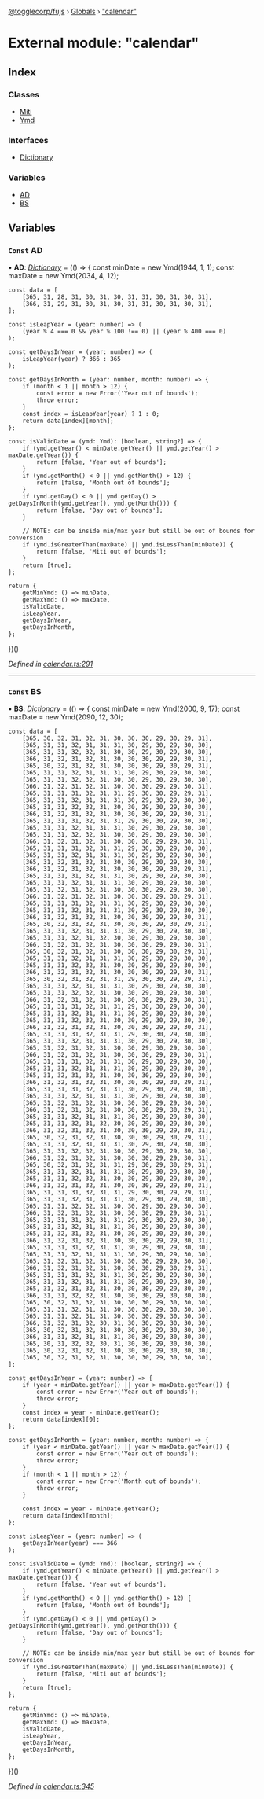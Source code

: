 [@togglecorp/fujs](../README.md) › [Globals](../globals.md) › ["calendar"](_calendar_.md)

# External module: "calendar"

## Index

### Classes

* [Miti](../classes/_calendar_.miti.md)
* [Ymd](../classes/_calendar_.ymd.md)

### Interfaces

* [Dictionary](../interfaces/_calendar_.dictionary.md)

### Variables

* [AD](_calendar_.md#const-ad)
* [BS](_calendar_.md#const-bs)

## Variables

### `Const` AD

• **AD**: *[Dictionary](../interfaces/_calendar_.dictionary.md)* = (() => {
    const minDate = new Ymd(1944, 1, 1);
    const maxDate = new Ymd(2034, 4, 12);

    const data = [
        [365, 31, 28, 31, 30, 31, 30, 31, 31, 30, 31, 30, 31],
        [366, 31, 29, 31, 30, 31, 30, 31, 31, 30, 31, 30, 31],
    ];

    const isLeapYear = (year: number) => (
        (year % 4 === 0 && year % 100 !== 0) || (year % 400 === 0)
    );

    const getDaysInYear = (year: number) => (
        isLeapYear(year) ? 366 : 365
    );

    const getDaysInMonth = (year: number, month: number) => {
        if (month < 1 || month > 12) {
            const error = new Error('Year out of bounds');
            throw error;
        }
        const index = isLeapYear(year) ? 1 : 0;
        return data[index][month];
    };

    const isValidDate = (ymd: Ymd): [boolean, string?] => {
        if (ymd.getYear() < minDate.getYear() || ymd.getYear() > maxDate.getYear()) {
            return [false, 'Year out of bounds'];
        }
        if (ymd.getMonth() < 0 || ymd.getMonth() > 12) {
            return [false, 'Month out of bounds'];
        }
        if (ymd.getDay() < 0 || ymd.getDay() > getDaysInMonth(ymd.getYear(), ymd.getMonth())) {
            return [false, 'Day out of bounds'];
        }

        // NOTE: can be inside min/max year but still be out of bounds for conversion
        if (ymd.isGreaterThan(maxDate) || ymd.isLessThan(minDate)) {
            return [false, 'Miti out of bounds'];
        }
        return [true];
    };

    return {
        getMinYmd: () => minDate,
        getMaxYmd: () => maxDate,
        isValidDate,
        isLeapYear,
        getDaysInYear,
        getDaysInMonth,
    };
})()

*Defined in [calendar.ts:291](https://github.com/toggle-corp/fujs/blob/4664803/src/calendar.ts#L291)*

___

### `Const` BS

• **BS**: *[Dictionary](../interfaces/_calendar_.dictionary.md)* = (() => {
    const minDate = new Ymd(2000, 9, 17);
    const maxDate = new Ymd(2090, 12, 30);

    const data = [
        [365, 30, 32, 31, 32, 31, 30, 30, 30, 29, 30, 29, 31],
        [365, 31, 31, 32, 31, 31, 31, 30, 29, 30, 29, 30, 30],
        [365, 31, 31, 32, 32, 31, 30, 30, 29, 30, 29, 30, 30],
        [366, 31, 32, 31, 32, 31, 30, 30, 30, 29, 29, 30, 31],
        [365, 30, 32, 31, 32, 31, 30, 30, 30, 29, 30, 29, 31],
        [365, 31, 31, 32, 31, 31, 31, 30, 29, 30, 29, 30, 30],
        [365, 31, 31, 32, 32, 31, 30, 30, 29, 30, 29, 30, 30],
        [366, 31, 32, 31, 32, 31, 30, 30, 30, 29, 29, 30, 31],
        [365, 31, 31, 31, 32, 31, 31, 29, 30, 30, 29, 29, 31],
        [365, 31, 31, 32, 31, 31, 31, 30, 29, 30, 29, 30, 30],
        [365, 31, 31, 32, 32, 31, 30, 30, 29, 30, 29, 30, 30],
        [366, 31, 32, 31, 32, 31, 30, 30, 30, 29, 29, 30, 31],
        [365, 31, 31, 31, 32, 31, 31, 29, 30, 30, 29, 30, 30],
        [365, 31, 31, 32, 31, 31, 31, 30, 29, 30, 29, 30, 30],
        [365, 31, 31, 32, 32, 31, 30, 30, 29, 30, 29, 30, 30],
        [366, 31, 32, 31, 32, 31, 30, 30, 30, 29, 29, 30, 31],
        [365, 31, 31, 31, 32, 31, 31, 29, 30, 30, 29, 30, 30],
        [365, 31, 31, 32, 31, 31, 31, 30, 29, 30, 29, 30, 30],
        [365, 31, 32, 31, 32, 31, 30, 30, 29, 30, 29, 30, 30],
        [366, 31, 32, 31, 32, 31, 30, 30, 30, 29, 30, 29, 31],
        [365, 31, 31, 31, 32, 31, 31, 30, 29, 30, 29, 30, 30],
        [365, 31, 31, 32, 31, 31, 31, 30, 29, 30, 29, 30, 30],
        [365, 31, 32, 31, 32, 31, 30, 30, 30, 29, 29, 30, 30],
        [366, 31, 32, 31, 32, 31, 30, 30, 30, 29, 30, 29, 31],
        [365, 31, 31, 31, 32, 31, 31, 30, 29, 30, 29, 30, 30],
        [365, 31, 31, 32, 31, 31, 31, 30, 29, 30, 29, 30, 30],
        [366, 31, 32, 31, 32, 31, 30, 30, 30, 29, 29, 30, 31],
        [365, 30, 32, 31, 32, 31, 30, 30, 30, 29, 30, 29, 31],
        [365, 31, 31, 32, 31, 31, 31, 30, 29, 30, 29, 30, 30],
        [365, 31, 31, 32, 31, 32, 30, 30, 29, 30, 29, 30, 30],
        [366, 31, 32, 31, 32, 31, 30, 30, 30, 29, 29, 30, 31],
        [365, 30, 32, 31, 32, 31, 30, 30, 30, 29, 30, 29, 31],
        [365, 31, 31, 32, 31, 31, 31, 30, 29, 30, 29, 30, 30],
        [365, 31, 31, 32, 32, 31, 30, 30, 29, 30, 29, 30, 30],
        [366, 31, 32, 31, 32, 31, 30, 30, 30, 29, 29, 30, 31],
        [365, 30, 32, 31, 32, 31, 31, 29, 30, 30, 29, 29, 31],
        [365, 31, 31, 32, 31, 31, 31, 30, 29, 30, 29, 30, 30],
        [365, 31, 31, 32, 32, 31, 30, 30, 29, 30, 29, 30, 30],
        [366, 31, 32, 31, 32, 31, 30, 30, 30, 29, 29, 30, 31],
        [365, 31, 31, 31, 32, 31, 31, 29, 30, 30, 29, 30, 30],
        [365, 31, 31, 32, 31, 31, 31, 30, 29, 30, 29, 30, 30],
        [365, 31, 31, 32, 32, 31, 30, 30, 29, 30, 29, 30, 30],
        [366, 31, 32, 31, 32, 31, 30, 30, 30, 29, 29, 30, 31],
        [365, 31, 31, 31, 32, 31, 31, 29, 30, 30, 29, 30, 30],
        [365, 31, 31, 32, 31, 31, 31, 30, 29, 30, 29, 30, 30],
        [365, 31, 32, 31, 32, 31, 30, 30, 29, 30, 29, 30, 30],
        [366, 31, 32, 31, 32, 31, 30, 30, 30, 29, 29, 30, 31],
        [365, 31, 31, 31, 32, 31, 31, 30, 29, 30, 29, 30, 30],
        [365, 31, 31, 32, 31, 31, 31, 30, 29, 30, 29, 30, 30],
        [365, 31, 32, 31, 32, 31, 30, 30, 30, 29, 29, 30, 30],
        [366, 31, 32, 31, 32, 31, 30, 30, 30, 29, 30, 29, 31],
        [365, 31, 31, 31, 32, 31, 31, 30, 29, 30, 29, 30, 30],
        [365, 31, 31, 32, 31, 31, 31, 30, 29, 30, 29, 30, 30],
        [365, 31, 32, 31, 32, 31, 30, 30, 30, 29, 29, 30, 30],
        [366, 31, 32, 31, 32, 31, 30, 30, 30, 29, 30, 29, 31],
        [365, 31, 31, 32, 31, 31, 31, 30, 29, 30, 29, 30, 30],
        [365, 31, 31, 32, 31, 32, 30, 30, 29, 30, 29, 30, 30],
        [366, 31, 32, 31, 32, 31, 30, 30, 30, 29, 29, 30, 31],
        [365, 30, 32, 31, 32, 31, 30, 30, 30, 29, 30, 29, 31],
        [365, 31, 31, 32, 31, 31, 31, 30, 29, 30, 29, 30, 30],
        [365, 31, 31, 32, 32, 31, 30, 30, 29, 30, 29, 30, 30],
        [366, 31, 32, 31, 32, 31, 30, 30, 30, 29, 29, 30, 31],
        [365, 30, 32, 31, 32, 31, 31, 29, 30, 29, 30, 29, 31],
        [365, 31, 31, 32, 31, 31, 31, 30, 29, 30, 29, 30, 30],
        [365, 31, 31, 32, 32, 31, 30, 30, 29, 30, 29, 30, 30],
        [366, 31, 32, 31, 32, 31, 30, 30, 30, 29, 29, 30, 31],
        [365, 31, 31, 31, 32, 31, 31, 29, 30, 30, 29, 29, 31],
        [365, 31, 31, 32, 31, 31, 31, 30, 29, 30, 29, 30, 30],
        [365, 31, 31, 32, 32, 31, 30, 30, 29, 30, 29, 30, 30],
        [366, 31, 32, 31, 32, 31, 30, 30, 30, 29, 29, 30, 31],
        [365, 31, 31, 31, 32, 31, 31, 29, 30, 30, 29, 30, 30],
        [365, 31, 31, 32, 31, 31, 31, 30, 29, 30, 29, 30, 30],
        [365, 31, 32, 31, 32, 31, 30, 30, 29, 30, 29, 30, 30],
        [366, 31, 32, 31, 32, 31, 30, 30, 30, 29, 29, 30, 31],
        [365, 31, 31, 31, 32, 31, 31, 30, 29, 30, 29, 30, 30],
        [365, 31, 31, 32, 31, 31, 31, 30, 29, 30, 29, 30, 30],
        [365, 31, 32, 31, 32, 31, 30, 30, 30, 29, 29, 30, 30],
        [366, 31, 32, 31, 32, 31, 30, 30, 30, 29, 30, 29, 31],
        [365, 31, 31, 31, 32, 31, 31, 30, 29, 30, 29, 30, 30],
        [365, 31, 31, 32, 31, 31, 31, 30, 29, 30, 29, 30, 30],
        [365, 31, 32, 31, 32, 31, 30, 30, 30, 29, 29, 30, 30],
        [366, 31, 31, 32, 32, 31, 30, 30, 30, 29, 30, 30, 30],
        [365, 30, 32, 31, 32, 31, 30, 30, 30, 29, 30, 30, 30],
        [365, 31, 31, 32, 31, 31, 30, 30, 30, 29, 30, 30, 30],
        [365, 31, 31, 32, 31, 31, 30, 30, 30, 29, 30, 30, 30],
        [366, 31, 32, 31, 32, 30, 31, 30, 30, 29, 30, 30, 30],
        [365, 30, 32, 31, 32, 31, 30, 30, 30, 29, 30, 30, 30],
        [366, 31, 31, 32, 31, 31, 31, 30, 30, 29, 30, 30, 30],
        [365, 30, 31, 32, 32, 30, 31, 30, 30, 29, 30, 30, 30],
        [365, 30, 32, 31, 32, 31, 30, 30, 30, 29, 30, 30, 30],
        [365, 30, 32, 31, 32, 31, 30, 30, 30, 29, 30, 30, 30],
    ];

    const getDaysInYear = (year: number) => {
        if (year < minDate.getYear() || year > maxDate.getYear()) {
            const error = new Error('Year out of bounds');
            throw error;
        }
        const index = year - minDate.getYear();
        return data[index][0];
    };

    const getDaysInMonth = (year: number, month: number) => {
        if (year < minDate.getYear() || year > maxDate.getYear()) {
            const error = new Error('Year out of bounds');
            throw error;
        }
        if (month < 1 || month > 12) {
            const error = new Error('Month out of bounds');
            throw error;
        }

        const index = year - minDate.getYear();
        return data[index][month];
    };

    const isLeapYear = (year: number) => (
        getDaysInYear(year) === 366
    );

    const isValidDate = (ymd: Ymd): [boolean, string?] => {
        if (ymd.getYear() < minDate.getYear() || ymd.getYear() > maxDate.getYear()) {
            return [false, 'Year out of bounds'];
        }
        if (ymd.getMonth() < 0 || ymd.getMonth() > 12) {
            return [false, 'Month out of bounds'];
        }
        if (ymd.getDay() < 0 || ymd.getDay() > getDaysInMonth(ymd.getYear(), ymd.getMonth())) {
            return [false, 'Day out of bounds'];
        }

        // NOTE: can be inside min/max year but still be out of bounds for conversion
        if (ymd.isGreaterThan(maxDate) || ymd.isLessThan(minDate)) {
            return [false, 'Miti out of bounds'];
        }
        return [true];
    };

    return {
        getMinYmd: () => minDate,
        getMaxYmd: () => maxDate,
        isValidDate,
        isLeapYear,
        getDaysInYear,
        getDaysInMonth,
    };
})()

*Defined in [calendar.ts:345](https://github.com/toggle-corp/fujs/blob/4664803/src/calendar.ts#L345)*
